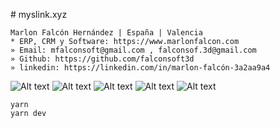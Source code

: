 # myslink.xyz
```
Marlon Falcón Hernández | España | Valencia
* ERP, CRM y Software: https://www.marlonfalcon.com
» Email: mfalconsoft@gmail.com , falconsof.3d@gmail.com
» Github: https://github.com/falconsoft3d
» linkedin: https://linkedin.com/in/marlon-falcón-3a2aa9a4
```

![Alt text](https://github.com/falconsoft3d/myslink.xyz/blob/main/public/myslink1.png?raw=true "myslink1")
![Alt text](https://github.com/falconsoft3d/myslink.xyz/blob/main/public/myslink2.png?raw=true "myslink2")
![Alt text](https://github.com/falconsoft3d/myslink.xyz/blob/main/public/myslink3.png?raw=true "myslink3")
![Alt text](https://github.com/falconsoft3d/myslink.xyz/blob/main/public/myslink4.png?raw=true "myslink4")
![Alt text](https://github.com/falconsoft3d/myslink.xyz/blob/main/public/myslink5.png?raw=true "myslink5")

```
yarn
yarn dev
```
